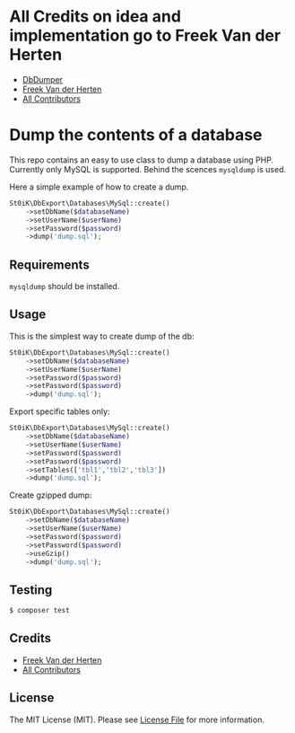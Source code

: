 # All Credits on idea and implementation go to Freek Van der Herten
- [DbDumper](https://github.com/spatie/db-dumper)
- [Freek Van der Herten](https://github.com/freekmurze)
- [All Contributors](../../contributors)

# Dump the contents of a database

This repo contains an easy to use class to dump a database using PHP. Currently only MySQL is supported. Behind
the scences `mysqldump` is used.

Here a simple example of how to create a dump.

```php
St0iK\DbExport\Databases\MySql::create()
    ->setDbName($databaseName)
    ->setUserName($userName)
    ->setPassword($password)
    ->dump('dump.sql');
```
## Requirements
`mysqldump` should be installed.

## Usage

This is the simplest way to create dump of the db:

```php
St0iK\DbExport\Databases\MySql::create()
    ->setDbName($databaseName)
    ->setUserName($userName)
    ->setPassword($password)
    ->setPassword($password)
    ->dump('dump.sql');
```
Export specific tables only:

```php
St0iK\DbExport\Databases\MySql::create()
    ->setDbName($databaseName)
    ->setUserName($userName)
    ->setPassword($password)
    ->setPassword($password)
    ->setTables(['tbl1','tbl2','tbl3'])
    ->dump('dump.sql');
```

Create gzipped dump:

```php
St0iK\DbExport\Databases\MySql::create()
    ->setDbName($databaseName)
    ->setUserName($userName)
    ->setPassword($password)
    ->setPassword($password)
    ->useGzip()
    ->dump('dump.sql');
```

## Testing

``` bash
$ composer test
```

## Credits

- [Freek Van der Herten](https://github.com/freekmurze)
- [All Contributors](../../contributors)

## License

The MIT License (MIT). Please see [License File](LICENSE.md) for more information.